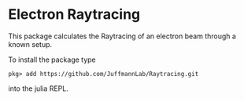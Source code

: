 # Electron Raytracing
This package calculates the Raytracing of an electron beam through a known setup.

To install the package type
```
pkg> add https://github.com/JuffmannLab/Raytracing.git
```
into the julia REPL.
